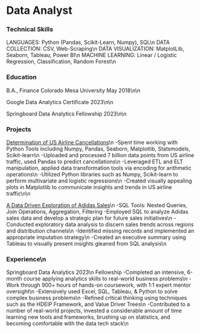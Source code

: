 # Data Analyst
### Technical Skills
LANGUAGES: Python (Pandas, Scikit-Learn, Numpy), SQL\n
DATA COLLECTION: CSV, Web-Scraping\n
DATA VISUALIZATION: MatplotLib, Seaborn, Tableau, Power BI\n
MACHINE LEARNING: Linear / Logistic Regression, Classification, Random Forest\n

### Education
B.A., Finance  Colorado Mesa University May 2018\n\n

Google Data Analytics Certificate 2023\n\n

Springboard Data Analytics Fellowship 2023\n\n

### Projects
[Determination of US Airline Cancellations](https://nbviewer.org/github/apjames50/Determination-of-US-Airline-Cancellations/blob/main/Determination%20of%20US%20Airline%20Cancellations.html)\n
-Spent time working with Python Tools including Numpy, Pandas, Seaborn, Matplotlib, Statsmodels, Scikit-learn\n
-Uploaded and processed 7 billion data points from US airline traffic, used Pandas to predict cancellations\n
-Leveraged ETL and ELT manipulation, applied data transformation tools via encoding for arithmetic operations\n
-Utilized Python libraries such as Numpy, Scikit-learn to perform multivariate and logistic regressions\n
-Created visually appealing plots in Matplotlib to communicate insights and trends in US airline traffic\n\n


[A Data Driven Exploration of Adidas Sales](https://public.tableau.com/app/profile/andrew.james6164/viz/AdidasCapstone/Story1)\n
-SQL Tools: Nested Queries, Join Operations, Aggregation, Filtering
-Employed SQL to analyze Adidas sales data and develop a strategic plan for future sales initiatives\n
-Conducted exploratory data analysis to discern sales trends across regions and distribution channels\n
-Identified missing records and implemented an appropriate imputation strategy\n
-Created an executive summary using Tableau to visually present insights gleaned from SQL analysis\n


### Experience\n
Springboard Data Analytics						 	     	          			          2023\n
Fellowship
-Completed an intensive, 6-month course applying analytics skills to real-world business problems\n
-Work through 900+ hours of hands-on coursework, with 1:1 expert mentor oversight\n
-Extensively used Excel, SQL, Tableau, & Python to solve complex business problems\n
-Refined critical thinking using techniques such as the HDEIP Framework, and Value Driver Trees\n
-Contributed to a number of real-world projects, invested a considerable amount of time learning new tools and frameworks, brushing up on statistics, and becoming comfortable with the data tech stack\n

